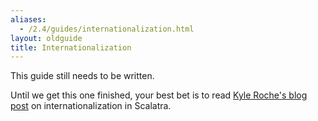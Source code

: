 ```yaml
---
aliases:
  - /2.4/guides/internationalization.html
layout: oldguide
title: Internationalization
---
```


This guide still needs to be written.

Until we get this one finished, your best bet is to read [Kyle Roche's blog post](http://kyleroche.com/post/39274536843/exploring-scalatra-internationalization)
on internationalization in Scalatra.
